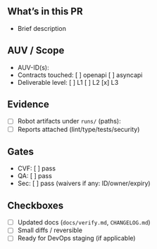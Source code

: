 ## What’s in this PR

- Brief description

## AUV / Scope

- AUV-ID(s):
- Contracts touched: [ ] openapi [ ] asyncapi
- Deliverable level: [ ] L1 [ ] L2 [x] L3

## Evidence

- [ ] Robot artifacts under `runs/` (paths):
- [ ] Reports attached (lint/type/tests/security)

## Gates

- CVF: [ ] pass
- QA: [ ] pass
- Sec: [ ] pass (waivers if any: ID/owner/expiry)

## Checkboxes

- [ ] Updated docs (`docs/verify.md`, `CHANGELOG.md`)
- [ ] Small diffs / reversible
- [ ] Ready for DevOps staging (if applicable)
